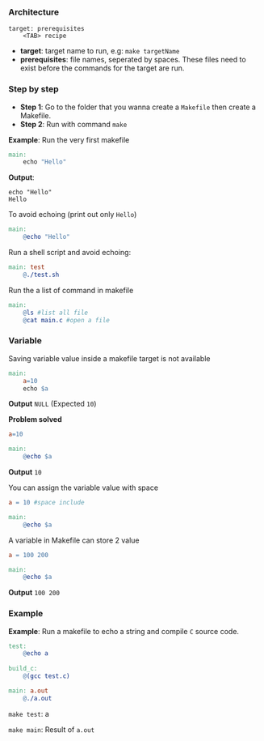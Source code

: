 ### Architecture

```
target: prerequisites
    <TAB> recipe
```    

* **target**: target name to run, e.g: ``make targetName``
* **prerequisites**: file names, seperated by spaces. These files need to exist before the commands for the target are run.

### Step by step

* **Step 1**: Go to the folder that you wanna create a ``Makefile`` then create a Makefile.
* **Step 2**: Run with command ``make``

**Example**: Run the very first makefile

```Makefile
main:
    echo "Hello"
```

**Output**: 

```
echo "Hello"
Hello
```

To avoid echoing (print out only ``Hello``) 

```Makefile
main:
    @echo "Hello"
```

Run a shell script and avoid echoing:

```Makefile
main: test
	@./test.sh
```

Run the a list of command in makefile

```Makefile
main:
	@ls #list all file
	@cat main.c #open a file
```

### Variable

Saving variable value inside a makefile target is not available

```Makefile
main:
	a=10
	echo $a
```

**Output** ``NULL`` (Expected ``10``)

**Problem solved**

```Makefile
a=10

main:
	@echo $a 
```    

**Output** ``10``

You can assign the variable value with space

```Makefile
a = 10 #space include

main:
	@echo $a 
```    

A variable in Makefile can store 2 value

```Makefile
a = 100 200

main:
	@echo $a
```

**Output** ``100 200``

### Example

**Example**: Run a makefile to echo a string and compile ``C`` source code.

```Makefile
test:
	@echo a
	
build_c: 
	@(gcc test.c)

main: a.out	
	@./a.out
```

``make test``: a

``make main``: Result of ``a.out``